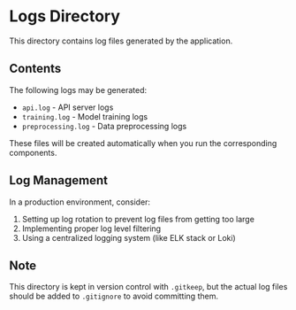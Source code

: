 # Logs Directory

This directory contains log files generated by the application.

## Contents

The following logs may be generated:

- `api.log` - API server logs
- `training.log` - Model training logs
- `preprocessing.log` - Data preprocessing logs

These files will be created automatically when you run the corresponding components.

## Log Management

In a production environment, consider:

1. Setting up log rotation to prevent log files from getting too large
2. Implementing proper log level filtering
3. Using a centralized logging system (like ELK stack or Loki)

## Note

This directory is kept in version control with `.gitkeep`, but the actual log files should be added to `.gitignore` to avoid committing them.